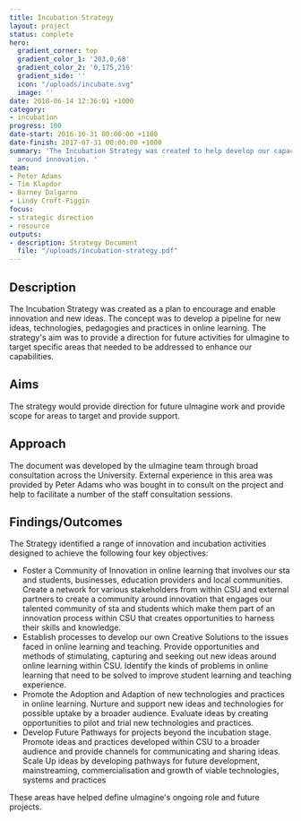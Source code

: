 ```yaml
---
title: Incubation Strategy
layout: project
status: complete
hero:
  gradient_corner: top
  gradient_color_1: '203,0,68'
  gradient_color_2: '0,175,216'
  gradient_side: ''
  icon: "/uploads/incubate.svg"
  image: ''
date: 2018-06-14 12:36:01 +1000
category:
- incubation
progress: 100
date-start: 2016-10-31 00:00:00 +1100
date-finish: 2017-07-31 00:00:00 +1000
summary: 'The Incubation Strategy was created to help develop our capacity and capabilities
  around innovation. '
team:
- Peter Adams
- Tim Klapdor
- Barney Dalgarno
- Lindy Croft-Piggin
focus:
- strategic direction
- resource
outputs:
- description: Strategy Document
  file: "/uploads/incubation-strategy.pdf"
---
```

## **Description**

The Incubation Strategy was created as a plan to encourage and enable innovation and new ideas. The concept was to develop a pipeline for new ideas, technologies, pedagogies and practices in online learning. The strategy's aim was to provide a direction for future activities for uImagine to target specific areas that needed to be addressed to enhance our capabilities.

## **Aims**

The strategy would provide direction for future uImagine work and provide scope for areas to target and provide support.

## **Approach**

The document was developed by the uImagine team through broad consultation across the University. External experience in this area was provided by Peter Adams who was bought in to consult on the project and help to facilitate a number of the staff consultation sessions.

## **Findings/Outcomes**

The Strategy identified a range of innovation and incubation activities designed to achieve the following four key objectives:

* Foster a Community of Innovation in online learning that involves our sta  and students, businesses, education providers and local communities. Create a network for various stakeholders from within CSU and external partners to create a community around innovation that engages our talented community of sta  and students which make them part of an innovation process within CSU that creates opportunities to harness their skills and knowledge.
* Establish processes to develop our own Creative Solutions to the issues faced in online learning and teaching. Provide opportunities and methods of stimulating, capturing and seeking out new ideas around online learning within CSU. Identify the kinds of problems in online learning that need to be solved to improve student learning and teaching experience.
* Promote the Adoption and Adaption of new technologies and practices in online learning. Nurture and support new ideas and technologies for possible uptake by a broader audience. Evaluate ideas by creating opportunities to pilot and trial new technologies and practices.
* Develop Future Pathways for projects beyond the incubation stage. Promote ideas and practices developed within CSU to a broader audience and provide channels for communicating and sharing ideas. Scale Up ideas by developing pathways for future development, mainstreaming, commercialisation and growth of viable technologies, systems and practices

These areas have helped define uImagine's ongoing role and future projects. 